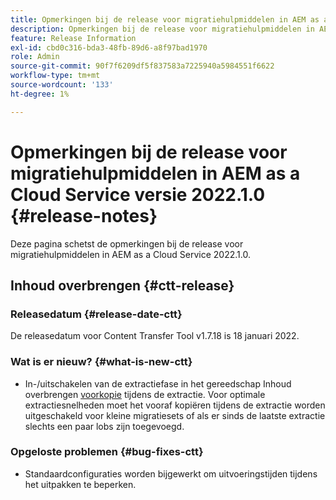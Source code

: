```yaml
---
title: Opmerkingen bij de release voor migratiehulpmiddelen in AEM as a Cloud Service versie 2022.1.0
description: Opmerkingen bij de release voor migratiehulpmiddelen in AEM as a Cloud Service versie 2022.1.0
feature: Release Information
exl-id: cbd0c316-bda3-48fb-89d6-a8f97bad1970
role: Admin
source-git-commit: 90f7f6209df5f837583a7225940a5984551f6622
workflow-type: tm+mt
source-wordcount: '133'
ht-degree: 1%

---
```


# Opmerkingen bij de release voor migratiehulpmiddelen in AEM as a Cloud Service versie 2022.1.0 {#release-notes}

Deze pagina schetst de opmerkingen bij de release voor migratiehulpmiddelen in AEM as a Cloud Service 2022.1.0.

## Inhoud overbrengen {#ctt-release}

### Releasedatum {#release-date-ctt}

De releasedatum voor Content Transfer Tool v1.7.18 is 18 januari 2022.

### Wat is er nieuw? {#what-is-new-ctt}

* In-/uitschakelen van de extractiefase in het gereedschap Inhoud overbrengen [voorkopie](https://experienceleague.adobe.com/docs/experience-manager-cloud-service/moving/cloud-migration/content-transfer-tool/handling-large-content-repositories.html) tijdens de extractie. Voor optimale extractiesnelheden moet het vooraf kopiëren tijdens de extractie worden uitgeschakeld voor kleine migratiesets of als er sinds de laatste extractie slechts een paar lobs zijn toegevoegd.

### Opgeloste problemen {#bug-fixes-ctt}

* Standaardconfiguraties worden bijgewerkt om uitvoeringstijden tijdens het uitpakken te beperken.
